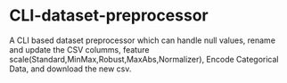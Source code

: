 # CLI-dataset-preprocessor
A CLI based dataset preprocessor which can handle null values, rename and update the CSV columms, feature scale(Standard,MinMax,Robust,MaxAbs,Normalizer), Encode Categorical Data, and download the new csv.

